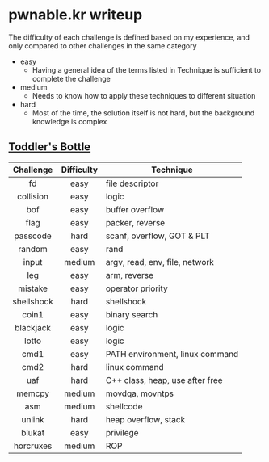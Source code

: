 # pwnable.kr writeup
The difficulty of each challenge is defined based on my experience, and only compared to other challenges in the same category
* easy
  * Having a general idea of the terms listed in Technique is sufficient to complete the challenge
* medium
  * Needs to know how to apply these techniques to different situation
* hard
  * Most of the time, the solution itself is not hard, but the background knowledge is complex
## [Toddler's Bottle](Toddler's%20Bottle)
| Challenge  | Difficulty | Technique                       |
| :--------: | :--------: | ------------------------------- |
|     fd     |    easy    | file descriptor                 |
| collision  |    easy    | logic                           |
|    bof     |    easy    | buffer overflow                 |
|    flag    |    easy    | packer, reverse                 |
|  passcode  |    hard    | scanf, overflow, GOT & PLT      |
|   random   |    easy    | rand                            |
|   input    |   medium   | argv, read, env, file, network  |
|    leg     |    easy    | arm, reverse                    |
|  mistake   |    easy    | operator priority               |
| shellshock |    hard    | shellshock                      |
|   coin1    |    easy    | binary search                   |
| blackjack  |    easy    | logic                           |
|   lotto    |    easy    | logic                           |
|    cmd1    |    easy    | PATH environment, linux command |
|    cmd2    |    hard    | linux command                   |
|    uaf     |    hard    | C++ class, heap, use after free |
|   memcpy   |   medium   | movdqa, movntps                 |
|    asm     |   medium   | shellcode                       |
|   unlink   |    hard    | heap overflow, stack            |
|   blukat   |    easy    | privilege                       |
| horcruxes  |   medium   | ROP                             |
